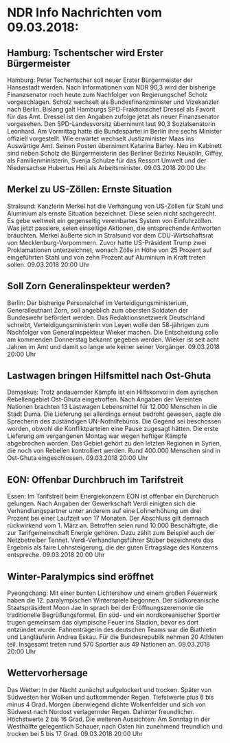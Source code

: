 # NDR Info Nachrichten vom 09.03.2018:


## Hamburg: Tschentscher wird Erster Bürgermeister
Hamburg: Peter Tschentscher soll neuer Erster Bürgermeister der Hansestadt werden. Nach Informationen von NDR 90,3 wird der bisherige Finanzsenator noch heute zum Nachfolger von Regierungschef Scholz vorgeschlagen. Scholz wechselt als Bundesfinanzminister und Vizekanzler nach Berlin. Bislang galt Hamburgs SPD-Fraktionschef Dressel als Favorit für das Amt. Dressel ist den Angaben zufolge jetzt als neuer Finanzsenator vorgesehen. Den SPD-Landesvorsitz übernimmt laut 90,3 Sozialsenatorin Leonhard. Am Vormittag hatte die Bundespartei in Berlin ihre sechs Minister offiziell vorgestellt. Wie erwartet wechselt Justizminister Maas ins Auswärtige Amt. Seinen Posten übernimmt Katarina Barley. Neu im Kabinett sind neben Scholz die Bürgermeisterin des Berliner Bezirks Neukölln, Giffey, als Familienministerin, Svenja Schulze für das Ressort Umwelt und der Niedersachse Hubertus Heil als Arbeitsminister. 09.03.2018 20:00 Uhr 

## Merkel zu US-Zöllen: Ernste Situation
Stralsund: Kanzlerin Merkel hat die Verhängung von US-Zöllen für Stahl und Aluminium als ernste Situation bezeichnet. Diese seien nicht sachgerecht. Es gebe weltweit ein gegenseitig vereinbartes System von Einfuhrzöllen. Was jetzt passiere, seien einseitige Aktionen, die entsprechende Antworten bräuchten. Merkel äußerte sich in Stralsund vor dem CDU-Wirtschaftsrat von Mecklenburg-Vorpommern. Zuvor hatte US-Präsident Trump zwei Proklamationen unterzeichnet, wonach Zölle in Höhe von 25 Prozent auf eingeführten Stahl und von zehn Prozent auf Aluminium in Kraft treten sollen. 09.03.2018 20:00 Uhr 

## Soll Zorn Generalinspekteur werden?
Berlin: Der bisherige Personalchef im Verteidigungsministerium, Generalleutnant Zorn, soll angeblich zum obersten Soldaten der Bundeswehr befördert werden. Das Redaktionsnetzwerk Deutschland schreibt, Verteidigungsministerin von Leyen wolle den 58-jährigen zum Nachfolger von Generalinspekteur Wieker machen. Die Entscheidung solle am kommenden Donnerstag bekannt gegeben werden. Wieker ist seit acht Jahren im Amt und damit so lange wie keiner seiner Vorgänger. 09.03.2018 20:00 Uhr 

## Lastwagen bringen Hilfsmittel nach Ost-Ghuta
Damaskus: Trotz andauernder Kämpfe ist ein Hilfskonvoi in dem syrischen Rebellengebiet Ost-Ghuta eingetroffen. Nach Angaben der Vereinten Nationen brachten 13 Lastwagen Lebensmittel für 12.000 Menschen in die Stadt Duma. Die Lieferung sei allerdings erneut bedroht gewesen, sagte die Sprecherin des zuständigen UN-Nothilfebüros. Die Gegend sei beschossen worden, obwohl die Konfliktparteien eine Pause zugesagt hätten. Die erste Lieferung am vergangenen Montag war wegen heftiger Kämpfe abgebrochen worden. Das Gebiet gehört zu den letzten Regionen in Syrien, die noch von Rebellen kontrolliert werden. Rund 400.000 Menschen sind in Ost-Ghuta eingeschlossen. 09.03.2018 20:00 Uhr 

## EON: Offenbar Durchbruch im Tarifstreit
Essen: Im Tarifstreit beim Energiekonzern EON ist offenbar ein Durchbruch gelungen. Nach Angaben der Gewerkschaft Verdi einigten sich die Verhandlungspartner unter anderem auf eine Lohnerhöhung um drei Prozent bei einer Laufzeit von 17 Monaten. Der Abschluss gilt demnach rückwirkend vom 1. März an. Betroffen seien rund 10.000 Beschäftigte, die zur Tarifgemeinschaft Energie gehören. Dazu zählt zum Beispiel auch der Netzbetreiber Tennet. Verdi-Verhandlungsführer Stüber bezeichnete das Ergebnis als faire Lohnsteigerung, die der guten Ertragslage des Konzerns entspreche. 09.03.2018 20:00 Uhr 

## Winter-Paralympics sind eröffnet
Pyeongchang: Mit einer bunten Lichtershow und einem großen Feuerwerk haben die 12. paralympischen Winterspiele begonnen. Der südkoreanische Staatspräsident Moon Jae In sprach bei der Eröffnungszeremonie die traditionelle Begrüßungsformel. Ein süd- und ein nordkoreanischer Sportler trugen gemeinsam das olympische Feuer ins Stadion, bevor es dort entzündet wurde. Fahnenträgerin des deutschen Teams war die Biathletin und Langläuferin Andrea Eskau. Für die Bundesrepublik nehmen 20 Athleten teil. Insgesamt treten rund 570 Sportler aus 49 Nationen an. 09.03.2018 20:00 Uhr 

## Wettervorhersage
Das Wetter: In der Nacht zunächst aufgelockert und trocken. Später von Südwesten her Wolken und aufkommender Regen. Tiefstwerte plus 6 bis minus 4 Grad. Morgen überwiegend dichte Wolkenfelder und sich von Südwest nach Nordost verlagernder Regen. Dahinter freundlicher. Höchstwerte 2 bis 16 Grad. Die weiteren Aussichten: Am Sonntag in der Westhälfte gelegentlich Schauer, nach Osten hin zunehmend freundlich und trocken bei 5 bis 17 Grad. 09.03.2018 20:00 Uhr 
